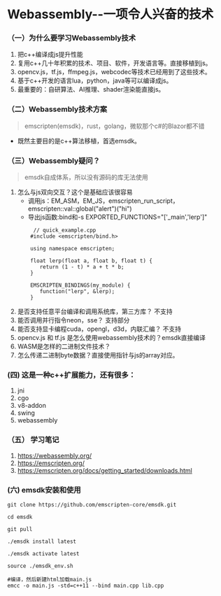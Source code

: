 # Webassembly--一项令人兴奋的技术

### （一）为什么要学习Webassembly技术
1. 把c++编译成js提升性能
2. 复用c++几十年积累的技术、项目、软件，开发语言等。直接移植到js。
3. opencv.js，tf.js，ffmpeg.js，webcodec等技术已经用到了这些技术。
4. 基于c++开发的语言lua，python，java等可以编译成js。
5. 最重要的：自研算法、AI推理、shader渲染能直接js。

### （二）Webassembly技术方案
> emscripten(emsdk)，rust，golang，微软那个c#的Blazor都不错
- 既然主要目的是c++算法移植，首选emsdk。

### （三）Webassembly疑问？
>emsdk自成体系，所以没有源码的库无法使用
1. 怎么与js双向交互？这个是基础应该很容易
    - 调用js：EM_ASM，EM_JS，emscripten_run_script，emscripten::val::global("alert")("hi")
    - 导出js函数:bind和-s EXPORTED_FUNCTIONS="['_main','lerp']"
    ```
         // quick_example.cpp
        #include <emscripten/bind.h>
        
        using namespace emscripten;
        
        float lerp(float a, float b, float t) {
           return (1 - t) * a + t * b;
        }
        
        EMSCRIPTEN_BINDINGS(my_module) {
           function("lerp", &lerp);
        }
   ```
2. 是否支持任意平台编译和调用系统库，第三方库？ 不支持
3. 能否调用并行指令neon，sse？ 支持部分
4. 能否支持显卡编程cuda，opengl，d3d，内联汇编？ 不支持
5. opencv.js 和 tf.js 是怎么使用webassembly技术的？emsdk直接编译
6. WASM是怎样的二进制文件技术？
7. 怎么传递二进制byte数据？直接使用指针与js的array对应。

### (四) 这是一种c++扩展能力，还有很多：
1. jni
2. cgo
3. v8-addon
4. swing
5. webassembly

### （五） 学习笔记
1. https://webassembly.org/
2. https://emscripten.org/
3. https://emscripten.org/docs/getting_started/downloads.html

### (六) emsdk安装和使用
```
git clone https://github.com/emscripten-core/emsdk.git

cd emsdk

git pull

./emsdk install latest

./emsdk activate latest

source ./emsdk_env.sh

#编译，然后新建html加载main.js
emcc -o main.js -std=c++11 --bind main.cpp lib.cpp
```





